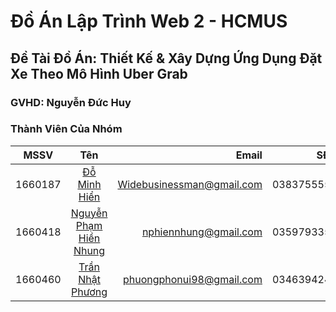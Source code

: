 # Đồ Án Lập Trình Web 2 - HCMUS
## Đề Tài Đồ Án: Thiết Kế & Xây Dựng Ứng Dụng Đặt Xe Theo Mô Hình Uber Grab
### GVHD: Nguyễn Đức Huy
### Thành Viên Của Nhóm
| MSSV         | Tên                                                                 | Email                    |SĐT       |
| -------------|:-------------------------------------------------------------------:| ------------------------:|---------:|
| 1660187      | [Đỗ Minh Hiển](https://www.facebook.com/widebusinessman)            | Widebusinessman@gmail.com|0383755558|
| 1660418      | [Nguyễn Phạm Hiền Nhung](https://www.facebook.com/nhung28051997)    | nphiennhung@gmail.com    |0359793355|
| 1660460      | [Trần Nhật Phương](https://www.facebook.com/nhatphuong.tran.5)      | phuongphonui98@gmail.com |0346394242|

